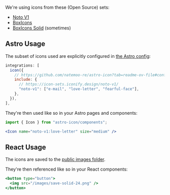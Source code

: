 We're using icons from these (Open Source) sets:

* [Noto V1](https://icon-sets.iconify.design/noto-v1/)
* [BoxIcons](https://icon-sets.iconify.design/bx/)
* [BoxIcons Solid](https://icon-sets.iconify.design/bxs/) (sometimes)

## Astro Usage

The subset of icons used are explicitly configured in
[the Astro config](../astro.config.mjs):

```js
integrations: [
  icon({
    // https://github.com/natemoo-re/astro-icon?tab=readme-ov-file#configinclude
    include: {
      // https://icon-sets.iconify.design/noto-v1/
      "noto-v1": ["e-mail", "love-letter", "fearful-face"],
    },
  }),
],
```

They're then used like so in your Astro pages and components:

```jsx
import { Icon } from "astro-icon/components";

<Icon name="noto-v1:love-letter" size="medium" />
```

## React Usage

The icons are saved to the [public images folder](../public/images/).

They're then referenced like so in your React components:

```jsx
<button type="button">
  <img src="/images/save-solid-24.png" />
</button>
```
